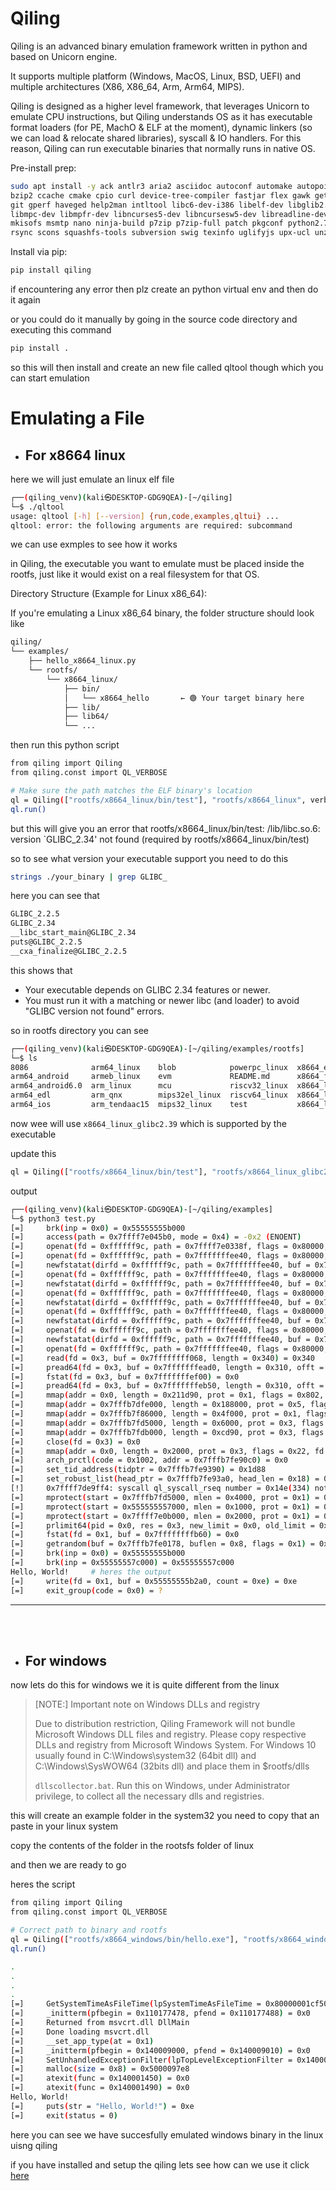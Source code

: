 # Qiling

Qiling is an advanced binary emulation framework written in python and based on Unicorn engine.

It supports multiple platform (Windows, MacOS, Linux, BSD, UEFI) and multiple architectures (X86, X86_64, Arm, Arm64, MIPS).

Qiling is designed as a higher level framework, that leverages Unicorn to emulate CPU instructions, but Qiling understands OS as it has executable format loaders (for PE, MachO & ELF at the moment), dynamic linkers (so we can load & relocate shared libraries), syscall & IO handlers. For this reason, Qiling can run executable binaries that normally runs in native OS.

Pre-install prep:

```bash
sudo apt install -y ack antlr3 aria2 asciidoc autoconf automake autopoint binutils bison build-essential \
bzip2 ccache cmake cpio curl device-tree-compiler fastjar flex gawk gettext gcc-multilib g++-multilib \
git gperf haveged help2man intltool libc6-dev-i386 libelf-dev libglib2.0-dev libgmp3-dev libltdl-dev \
libmpc-dev libmpfr-dev libncurses5-dev libncursesw5-dev libreadline-dev libssl-dev libtool lrzsz \
mkisofs msmtp nano ninja-build p7zip p7zip-full patch pkgconf python2.7 python3 python3-pip libpython3-dev qemu-utils \
rsync scons squashfs-tools subversion swig texinfo uglifyjs upx-ucl unzip vim wget xmlto xxd zlib1g-dev
```

Install via pip:

```bash
pip install qiling
```

if encountering any error then plz create an python virtual env and then do it again

or you could do it manually by going in the source code directory and executing this command

```bash
pip install .
```

so this will then install and create an new file called qltool though which you can start emulation

# Emulating a File

- ## For x8664 linux

here we will just emulate an linux elf file

```bash
┌──(qiling_venv)(kali㉿DESKTOP-GDG9QEA)-[~/qiling]
└─$ ./qltool
usage: qltool [-h] [--version] {run,code,examples,qltui} ...
qltool: error: the following arguments are required: subcommand
```

we can use exmples to see how it works

in Qiling, the executable you want to emulate must be placed inside the rootfs, just like it would exist on a real filesystem for that OS.

Directory Structure (Example for Linux x86_64):

If you're emulating a Linux x86_64 binary, the folder structure should look like

```bash
qiling/
└── examples/
    ├── hello_x8664_linux.py
    └── rootfs/
        └── x8664_linux/
            ├── bin/
            │   └── x8664_hello       ← 🟢 Your target binary here
            ├── lib/
            ├── lib64/
            └── ...
```

then run this python script

```bash
from qiling import Qiling
from qiling.const import QL_VERBOSE

# Make sure the path matches the ELF binary's location
ql = Qiling(["rootfs/x8664_linux/bin/test"], "rootfs/x8664_linux", verbose=QL_VERBOSE.DEFAULT)
ql.run()

```

but this will give you an error that rootfs/x8664_linux/bin/test: /lib/libc.so.6: version `GLIBC_2.34' not found (required by rootfs/x8664_linux/bin/test)

so to see what version your executable support you need to do this

```bash
strings ./your_binary | grep GLIBC_
```

here you can see that

```bash
GLIBC_2.2.5
GLIBC_2.34
__libc_start_main@GLIBC_2.34
puts@GLIBC_2.2.5
__cxa_finalize@GLIBC_2.2.5
```

this shows that

- Your executable depends on GLIBC 2.34 features or newer.
- You must run it with a matching or newer libc (and loader) to avoid "GLIBC version not found" errors.

so in rootfs directory you can see

```bash
┌──(qiling_venv)(kali㉿DESKTOP-GDG9QEA)-[~/qiling/examples/rootfs]
└─$ ls
8086              arm64_linux    blob            powerpc_linux  x8664_efi              x8664_macos
arm64_android     armeb_linux    evm             README.md      x8664_freebsd          x8664_windows
arm64_android6.0  arm_linux      mcu             riscv32_linux  x8664_linux            x86_linux
arm64_edl         arm_qnx        mips32el_linux  riscv64_linux  x8664_linux_glibc2.39  x86_linux_glibc2.39
arm64_ios         arm_tendaac15  mips32_linux    test           x8664_linux_symlink    x86_windows
```

now wee will use `x8664_linux_glibc2.39` which is supported by the executable

update this

```bash
ql = Qiling(["rootfs/x8664_linux/bin/test"], "rootfs/x8664_linux_glibc2.39", verbose=QL_VERBOSE.DEFAULT)
```

output

```bash
┌──(qiling_venv)(kali㉿DESKTOP-GDG9QEA)-[~/qiling/examples]
└─$ python3 test.py
[=]     brk(inp = 0x0) = 0x55555555b000
[=]     access(path = 0x7ffff7e045b0, mode = 0x4) = -0x2 (ENOENT)
[=]     openat(fd = 0xffffff9c, path = 0x7ffff7e0338f, flags = 0x80000, mode = 0x0) = -0x2 (ENOENT)
[=]     openat(fd = 0xffffff9c, path = 0x7fffffffee40, flags = 0x80000, mode = 0x0) = -0x2 (ENOENT)
[=]     newfstatat(dirfd = 0xffffff9c, path = 0x7fffffffee40, buf = 0x7fffffffef00, flags = 0x0) = -0x2 (ENOENT)
[=]     openat(fd = 0xffffff9c, path = 0x7fffffffee40, flags = 0x80000, mode = 0x0) = -0x2 (ENOENT)
[=]     newfstatat(dirfd = 0xffffff9c, path = 0x7fffffffee40, buf = 0x7fffffffef00, flags = 0x0) = -0x2 (ENOENT)
[=]     openat(fd = 0xffffff9c, path = 0x7fffffffee40, flags = 0x80000, mode = 0x0) = -0x2 (ENOENT)
[=]     newfstatat(dirfd = 0xffffff9c, path = 0x7fffffffee40, buf = 0x7fffffffef00, flags = 0x0) = -0x2 (ENOENT)
[=]     openat(fd = 0xffffff9c, path = 0x7fffffffee40, flags = 0x80000, mode = 0x0) = -0x2 (ENOENT)
[=]     newfstatat(dirfd = 0xffffff9c, path = 0x7fffffffee40, buf = 0x7fffffffef00, flags = 0x0) = -0x2 (ENOENT)
[=]     openat(fd = 0xffffff9c, path = 0x7fffffffee40, flags = 0x80000, mode = 0x0) = -0x2 (ENOENT)
[=]     newfstatat(dirfd = 0xffffff9c, path = 0x7fffffffee40, buf = 0x7fffffffef00, flags = 0x0) = -0x2 (ENOENT)
[=]     openat(fd = 0xffffff9c, path = 0x7fffffffee40, flags = 0x80000, mode = 0x0) = 0x3
[=]     read(fd = 0x3, buf = 0x7ffffffff068, length = 0x340) = 0x340
[=]     pread64(fd = 0x3, buf = 0x7fffffffead0, length = 0x310, offt = 0x40) = 0x310
[=]     fstat(fd = 0x3, buf = 0x7fffffffef00) = 0x0
[=]     pread64(fd = 0x3, buf = 0x7fffffffeb50, length = 0x310, offt = 0x40) = 0x310
[=]     mmap(addr = 0x0, length = 0x211d90, prot = 0x1, flags = 0x802, fd = 0x3, pgoffset = 0x0) = 0x7fffb7dd6000
[=]     mmap(addr = 0x7fffb7dfe000, length = 0x188000, prot = 0x5, flags = 0x812, fd = 0x3, pgoffset = 0x28000) = 0x7fffb7dfe000
[=]     mmap(addr = 0x7fffb7f86000, length = 0x4f000, prot = 0x1, flags = 0x812, fd = 0x3, pgoffset = 0x1b0000) = 0x7fffb7f86000
[=]     mmap(addr = 0x7fffb7fd5000, length = 0x6000, prot = 0x3, flags = 0x812, fd = 0x3, pgoffset = 0x1fe000) = 0x7fffb7fd5000
[=]     mmap(addr = 0x7fffb7fdb000, length = 0xcd90, prot = 0x3, flags = 0x32, fd = 0xffffffff, pgoffset = 0x0) = 0x7fffb7fdb000
[=]     close(fd = 0x3) = 0x0
[=]     mmap(addr = 0x0, length = 0x2000, prot = 0x3, flags = 0x22, fd = 0xffffffff, pgoffset = 0x0) = 0x7fffb7fe8000
[=]     arch_prctl(code = 0x1002, addr = 0x7fffb7fe90c0) = 0x0
[=]     set_tid_address(tidptr = 0x7fffb7fe9390) = 0x1d88
[=]     set_robust_list(head_ptr = 0x7fffb7fe93a0, head_len = 0x18) = 0x0
[!]     0x7ffff7de9ff4: syscall ql_syscall_rseq number = 0x14e(334) not implemented
[=]     mprotect(start = 0x7fffb7fd5000, mlen = 0x4000, prot = 0x1) = 0x0
[=]     mprotect(start = 0x555555557000, mlen = 0x1000, prot = 0x1) = 0x0
[=]     mprotect(start = 0x7ffff7e0b000, mlen = 0x2000, prot = 0x1) = 0x0
[=]     prlimit64(pid = 0x0, res = 0x3, new_limit = 0x0, old_limit = 0x7ffffffffa50) = 0x0
[=]     fstat(fd = 0x1, buf = 0x7ffffffffb60) = 0x0
[=]     getrandom(buf = 0x7fffb7fe0178, buflen = 0x8, flags = 0x1) = 0x8
[=]     brk(inp = 0x0) = 0x55555555b000
[=]     brk(inp = 0x55555557c000) = 0x55555557c000
Hello, World!     # heres the output
[=]     write(fd = 0x1, buf = 0x55555555b2a0, count = 0xe) = 0xe
[=]     exit_group(code = 0x0) = ?
```

---

<br><br>

- ## For windows

now lets do this for windows we it is quite different from the linux

> [NOTE:]
> Important note on Windows DLLs and registry
>
> Due to distribution restriction, Qiling Framework will not bundle Microsoft Windows DLL files and registry. Please copy respective DLLs and registry from Microsoft Windows System. For Windows 10 usually found in C:\Windows\system32 (64bit dll) and C:\Windows\SysWOW64 (32bits dll) and place them in $rootfs/dlls
>
> `dllscollector.bat`. Run this on Windows, under Administrator privilege, to collect all the necessary dlls and registries.

this will create an example folder in the system32 you need to copy that an paste in your linux system

copy the contents of the folder in the rootsfs folder of linux

and then we are ready to go

heres the script

```bash
from qiling import Qiling
from qiling.const import QL_VERBOSE

# Correct path to binary and rootfs
ql = Qiling(["rootfs/x8664_windows/bin/hello.exe"], "rootfs/x8664_windows", verbose=QL_VERBOSE.DEFAULT)
ql.run()
```

```bash
.
.
.
.
[=]     GetSystemTimeAsFileTime(lpSystemTimeAsFileTime = 0x80000001cf50)
[=]     _initterm(pfbegin = 0x110177478, pfend = 0x110177488) = 0x0
[=]     Returned from msvcrt.dll DllMain
[=]     Done loading msvcrt.dll
[=]     __set_app_type(at = 0x1)
[=]     _initterm(pfbegin = 0x140009000, pfend = 0x140009010) = 0x0
[=]     SetUnhandledExceptionFilter(lpTopLevelExceptionFilter = 0x140001cf0) = 0x0
[=]     malloc(size = 0x8) = 0x5000097e8
[=]     atexit(func = 0x140001450) = 0x0
[=]     atexit(func = 0x140001490) = 0x0
Hello, World!
[=]     puts(str = "Hello, World!") = 0xe
[=]     exit(status = 0)
```


here you can see we have succesfully emulated windows binary in the linux uisng qiling 


if you have installed and setup the qiling lets see how can we use it click [here](./using_qiling.md)
